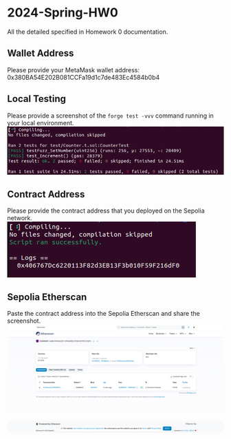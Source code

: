 # 2024-Spring-HW0

All the detailed specified in Homework 0 documentation.

## Wallet Address
Please provide your MetaMask wallet address: 0x380BA54E202B081CCFa19d1c7de483Ec4584b0b4

## Local Testing
Please provide a screenshot of the `forge test -vvv` command running in your local environment.
![image](https://github.com/Allan11231123/2024-Spring-HW0/blob/51930613151428d7b9e89ce174cacbf37a8f124a/Screenshot%20from%202024-02-25%2023-41-28.png)

## Contract Address
Please provide the contract address that you deployed on the Sepolia network.    
![image](https://github.com/Allan11231123/2024-Spring-HW0/blob/51930613151428d7b9e89ce174cacbf37a8f124a/Screenshot%20from%202024-02-25%2003-08-23.png)

## Sepolia Etherscan
Paste the contract address into the Sepolia Etherscan and share the screenshot.
![image](https://github.com/Allan11231123/2024-Spring-HW0/blob/51930613151428d7b9e89ce174cacbf37a8f124a/Screenshot%20from%202024-02-25%2003-07-07.png)
